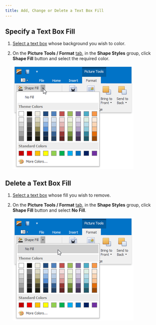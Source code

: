 ```yaml
---
title: Add, Change or Delete a Text Box Fill
---
```

## Specify a Text Box Fill
1. [Select a text box](../../../../interface-elements-for-desktop/articles/rich-text-editor/pictures-and-text-boxes/insert-select-copy-or-delete-a-text-box.md) whose background you wish to color.
2. On the **Picture Tools / Format** [ tab](../../../../interface-elements-for-desktop/articles/rich-text-editor/text-editor-ui/ribbon-interface.md), in the **Shape Styles** group, click **Shape Fill** button and select the required color.
	
	![RTEShapeFill](../../../images/Img121324.png)

## Delete a Text Box Fill
1. [Select a text box](../../../../interface-elements-for-desktop/articles/rich-text-editor/pictures-and-text-boxes/insert-select-copy-or-delete-a-text-box.md) whose fill you wish to remove.
2. On the **Picture Tools / Format** [ tab](../../../../interface-elements-for-desktop/articles/rich-text-editor/text-editor-ui/ribbon-interface.md), in the **Shape Styles** group, click **Shape Fill** button and select **No Fill**.
	
	![RTEShapeFillnoFill](../../../images/Img121325.png)